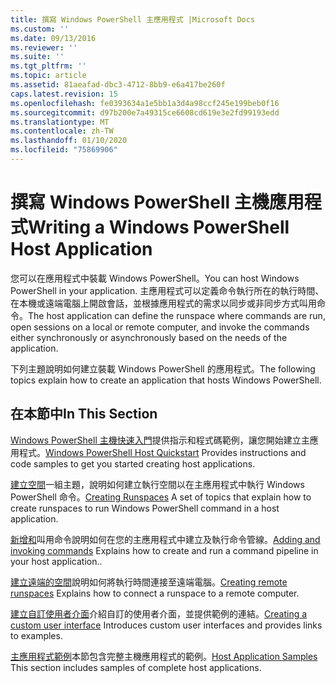 ```yaml
---
title: 撰寫 Windows PowerShell 主應用程式 |Microsoft Docs
ms.custom: ''
ms.date: 09/13/2016
ms.reviewer: ''
ms.suite: ''
ms.tgt_pltfrm: ''
ms.topic: article
ms.assetid: 81aeafad-dbc3-4712-8bb9-e6a417be260f
caps.latest.revision: 15
ms.openlocfilehash: fe0393634a1e5bb1a3d4a98ccf245e199beb0f16
ms.sourcegitcommit: d97b200e7a49315ce6608cd619e3e2fd99193edd
ms.translationtype: MT
ms.contentlocale: zh-TW
ms.lasthandoff: 01/10/2020
ms.locfileid: "75869906"
---
```

# <a name="writing-a-windows-powershell-host-application"></a><span data-ttu-id="83f55-102">撰寫 Windows PowerShell 主機應用程式</span><span class="sxs-lookup"><span data-stu-id="83f55-102">Writing a Windows PowerShell Host Application</span></span>

<span data-ttu-id="83f55-103">您可以在應用程式中裝載 Windows PowerShell。</span><span class="sxs-lookup"><span data-stu-id="83f55-103">You can host Windows PowerShell in your application.</span></span> <span data-ttu-id="83f55-104">主應用程式可以定義命令執行所在的執行時間、在本機或遠端電腦上開啟會話，並根據應用程式的需求以同步或非同步方式叫用命令。</span><span class="sxs-lookup"><span data-stu-id="83f55-104">The host application can define the runspace where commands are run, open sessions on a local or remote computer, and invoke the commands either synchronously or asynchronously based on the needs of the application.</span></span>

<span data-ttu-id="83f55-105">下列主題說明如何建立裝載 Windows PowerShell 的應用程式。</span><span class="sxs-lookup"><span data-stu-id="83f55-105">The following topics explain how to create an application that hosts Windows PowerShell.</span></span>

## <a name="in-this-section"></a><span data-ttu-id="83f55-106">在本節中</span><span class="sxs-lookup"><span data-stu-id="83f55-106">In This Section</span></span>

<span data-ttu-id="83f55-107">[Windows PowerShell 主機快速入門](./windows-powershell-host-quickstart.md)提供指示和程式碼範例，讓您開始建立主應用程式。</span><span class="sxs-lookup"><span data-stu-id="83f55-107">[Windows PowerShell Host Quickstart](./windows-powershell-host-quickstart.md) Provides instructions and code samples to get you started creating host applications.</span></span>

<span data-ttu-id="83f55-108">[建立空間](./creating-runspaces.md)一組主題，說明如何建立執行空間以在主應用程式中執行 Windows PowerShell 命令。</span><span class="sxs-lookup"><span data-stu-id="83f55-108">[Creating Runspaces](./creating-runspaces.md) A set of topics that explain how to create runspaces to run Windows PowerShell command in a host application.</span></span>

<span data-ttu-id="83f55-109">[新增和](./adding-and-invoking-commands.md)叫用命令說明如何在您的主應用程式中建立及執行命令管線。</span><span class="sxs-lookup"><span data-stu-id="83f55-109">[Adding and invoking commands](./adding-and-invoking-commands.md) Explains how to create and run a command pipeline in your host application..</span></span>

<span data-ttu-id="83f55-110">[建立遠端的空間](./creating-remote-runspaces.md)說明如何將執行時間連接至遠端電腦。</span><span class="sxs-lookup"><span data-stu-id="83f55-110">[Creating remote runspaces](./creating-remote-runspaces.md) Explains how to connect a runspace to a remote computer.</span></span>

<span data-ttu-id="83f55-111">[建立自訂使用者介面](./creating-a-custom-user-interface.md)介紹自訂的使用者介面，並提供範例的連結。</span><span class="sxs-lookup"><span data-stu-id="83f55-111">[Creating a custom user interface](./creating-a-custom-user-interface.md) Introduces custom user interfaces and provides links to examples.</span></span>

<span data-ttu-id="83f55-112">[主應用程式範例](./host-application-samples.md)本節包含完整主機應用程式的範例。</span><span class="sxs-lookup"><span data-stu-id="83f55-112">[Host Application Samples](./host-application-samples.md) This section includes samples of complete host applications.</span></span>
